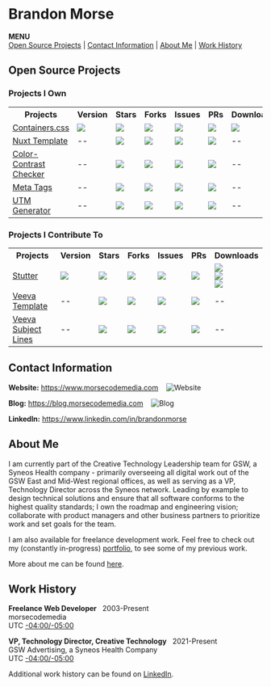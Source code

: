 # Brandon Morse
<!--ts-->
**MENU** <br>
[Open Source Projects](#open-source-projects) | [Contact Information](#contact-information) | [About Me](#about-me) | [Work History](#work-history)
<!--te-->
## Open Source Projects
### Projects I Own
<table>
  <tr>
    <th>Projects</th>
    <th>Version</th>
    <th>Stars</th>
    <th>Forks</th>
    <th>Issues</th>
    <th>PRs</th>
    <th>Downloads</th>
  <tr>
  <tr>
    <td>
      <a href="https://github.com/morsecodemedia/containers.css">Containers.css</a>
    </td>
    <td>
      <img src="https://img.shields.io/npm/v/@morsecodemedia/containers.css" />
    </td>
    <td>
      <img src="https://img.shields.io/github/stars/morsecodemedia/containers.css" />
    </td>
    <td>
      <img src="https://img.shields.io/github/forks/morsecodemedia/containers.css" />
    </td>
    <td>
      <img src="https://img.shields.io/github/issues/morsecodemedia/containers.css" />
    </td>
    <td>
      <img src="https://img.shields.io/github/issues-pr/morsecodemedia/containers.css" />
    </td>
    <td>
      <img src="https://img.shields.io/npm/dt/@morsecodemedia/containers.css" />
    </td>
  </tr>
  <tr>
    <td>
      <a href="https://github.com/morsecodemedia/nuxt-template">Nuxt Template</a>
    </td>
    <td>
      --
    </td>
    <td>
      <img src="https://img.shields.io/github/stars/morsecodemedia/nuxt-template" />
    </td>
    <td>
      <img src="https://img.shields.io/github/forks/morsecodemedia/nuxt-template" />
    </td>
    <td>
      <img src="https://img.shields.io/github/issues/morsecodemedia/nuxt-template" />
    </td>
    <td>
      <img src="https://img.shields.io/github/issues-pr/morsecodemedia/nuxt-template" />
    </td>
    <td>
      --
    </td>
  </tr>
  <tr>
    <td>
      <a href="https://github.com/morsecodemedia/ccc.morsecodemedia.com">Color-Contrast Checker</a>
    </td>
    <td>
      --
    </td>
    <td>
      <img src="https://img.shields.io/github/stars/morsecodemedia/ccc.morsecodemedia.com" />
    </td>
    <td>
      <img src="https://img.shields.io/github/forks/morsecodemedia/ccc.morsecodemedia.com" />
    </td>
    <td>
      <img src="https://img.shields.io/github/issues/morsecodemedia/ccc.morsecodemedia.com" />
    </td>
    <td>
      <img src="https://img.shields.io/github/issues-pr/morsecodemedia/ccc.morsecodemedia.com" />
    </td>
    <td>
      --
    </td>
  </tr> 
  <tr>
    <td>
      <a href="https://github.com/morsecodemedia/meta-tags.morsecodemedia.com">Meta Tags</a>
    </td>
    <td>
      --
    </td>
    <td>
      <img src="https://img.shields.io/github/stars/morsecodemedia/meta-tags.morsecodemedia.com" />
    </td>
    <td>
      <img src="https://img.shields.io/github/forks/morsecodemedia/meta-tags.morsecodemedia.com" />
    </td>
    <td>
      <img src="https://img.shields.io/github/issues/morsecodemedia/meta-tags.morsecodemedia.com" />
    </td>
    <td>
      <img src="https://img.shields.io/github/issues-pr/morsecodemedia/meta-tags.morsecodemedia.com" />
    </td>
    <td>
      --
    </td>
  </tr>
  <tr>
    <td>
      <a href="https://github.com/morsecodemedia/utm-generator.morsecodemedia.com">UTM Generator</a>
    </td>
    <td>
      --
    </td>
    <td>
      <img src="https://img.shields.io/github/stars/morsecodemedia/utm-generator.morsecodemedia.com" />
    </td>
    <td>
      <img src="https://img.shields.io/github/forks/morsecodemedia/utm-generator.morsecodemedia.com" />
    </td>
    <td>
      <img src="https://img.shields.io/github/issues/morsecodemedia/utm-generator.morsecodemedia.com" />
    </td>
    <td>
      <img src="https://img.shields.io/github/issues-pr/morsecodemedia/utm-generator.morsecodemedia.com" />
    </td>
    <td>
      --
    </td>
  </tr>  
</table>

### Projects I Contribute To
<table>
  <tr>
    <th>Projects</th>
    <th>Version</th>
    <th>Stars</th>
    <th>Forks</th>
    <th>Issues</th>
    <th>PRs</th>
    <th>Downloads</th>
  <tr>
  <tr>
    <td>
      <a href="https://github.com/jamestomasino/stutter">Stutter</a>
    </td>
    <td>
      <img src="https://img.shields.io/github/v/release/jamestomasino/stutter" />
    </td>
    <td>
      <img src="https://img.shields.io/github/stars/jamestomasino/stutter" />
    </td>
    <td>
      <img src="https://img.shields.io/github/forks/jamestomasino/stutter" />
    </td>
    <td>
      <img src="https://img.shields.io/github/issues/jamestomasino/stutter" />
    </td>
    <td>
      <img src="https://img.shields.io/github/issues-pr/jamestomasino/stutter" />
    </td>
    <td>
      <a href="https://addons.mozilla.org/en-US/firefox/addon/stutter/">
        <img src="https://img.shields.io/badge/Firefox-Get%20Extension!-orange.svg?style=popout&logo=firefox)" />
      </a>
      <br>
      <a href="https://chrome.google.com/webstore/detail/stutter/fbapmaboedchhgjolcnpfgoanbfajchl">
        <img src="https://img.shields.io/badge/Chrome-Get%20Extension!-green.svg?style=popout&logo=google-chrome" />
      </a>
      <br>
      <a href="https://microsoftedge.microsoft.com/addons/detail/stutter/aonlnjdopgkofbgipdnfdclfpaindajj">
        <img src="https://img.shields.io/badge/Edge-Get%20Extension!-lightgrey.svg?style=popout&logo=microsoft-edge" />
      </a>
    </td>
  </tr>
  <tr>
    <td>
      <a href="https://github.com/jamestomasino/veeva-template">Veeva Template</a>
    </td>
    <td>
      --
    </td>
    <td>
      <img src="https://img.shields.io/github/stars/jamestomasino/veeva-template" />
    </td>
    <td>
      <img src="https://img.shields.io/github/forks/jamestomasino/veeva-template" />
    </td>
    <td>
      <img src="https://img.shields.io/github/issues/jamestomasino/veeva-template" />
    </td>
    <td>
      <img src="https://img.shields.io/github/issues-pr/jamestomasino/veeva-template" />
    </td>
    <td>
      --
    </td>
  </tr>
  
  <tr>
    <td>
      <a href="https://github.com/jamestomasino/veeva-subject-lines">Veeva Subject Lines</a>
    </td>
    <td>
      --
    </td>
    <td>
      <img src="https://img.shields.io/github/stars/jamestomasino/veeva-subject-lines" />
    </td>
    <td>
      <img src="https://img.shields.io/github/forks/jamestomasino/veeva-subject-lines" />
    </td>
    <td>
      <img src="https://img.shields.io/github/issues/jamestomasino/veeva-subject-lines" />
    </td>
    <td>
      <img src="https://img.shields.io/github/issues-pr/jamestomasino/veeva-subject-lines" />
    </td>
    <td>
      --
    </td>
  </tr>
<table>

## Contact Information
**Website:** https://www.morsecodemedia.com &nbsp;&nbsp; ![Website](https://img.shields.io/website/https/morsecodemedia.com.svg)

**Blog:** https://blog.morsecodemedia.com &nbsp;&nbsp; ![Blog](https://img.shields.io/website/https/blog.morsecodemedia.com.svg)

**LinkedIn:** https://www.linkedin.com/in/brandonmorse

## About Me

I am currently part of the Creative Technology Leadership team for GSW, a Syneos Health company - primarily overseeing all digital work out of the GSW East and Mid-West regional offices, as well as serving as a VP, Technology Director across the Syneos network. Leading by example to design technical solutions and ensure that all software conforms to the highest quality standards; I own the roadmap and engineering vision; collaborate with product managers and other business partners to prioritize work and set goals for the team.

I am also available for freelance development work. Feel free to check out my (constantly in-progress) [portfolio](https://www.morsecodemedia.com), to see some of my previous work.

More about me can be found [here](https://www.morsecodemedia.com/about).

## Work History

**Freelance Web Developer** &nbsp; 2003-Present<br>
morsecodemedia<br>
UTC [-04:00/-05:00](https://www.timeanddate.com/time/zone/usa/new-york-state)

**VP, Technology Director, Creative Technology** &nbsp; 2021-Present<br>
GSW Advertising, a Syneos Health Company<br>
UTC [-04:00/-05:00](https://www.timeanddate.com/time/zone/usa/new-york-state)

Additional work history can be found on [LinkedIn](https://www.linkedin.com/in/brandonmorse).
